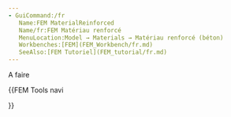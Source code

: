 ```yaml
---
- GuiCommand:/fr
   Name:FEM MaterialReinforced
   Name/fr:FEM Matériau renforcé
   MenuLocation:Model → Materials → Matériau renforcé (béton)
   Workbenches:[FEM](FEM_Workbench/fr.md)
   SeeAlso:[FEM Tutoriel](FEM_tutorial/fr.md)
---
```


A faire





{{FEM Tools navi

}}  
